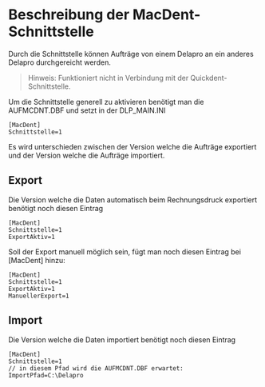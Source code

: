 # Beschreibung der MacDent-Schnittstelle

Durch die Schnittstelle können Aufträge von einem Delapro an ein anderes Delapro durchgereicht werden.

> Hinweis: Funktioniert nicht in Verbindung mit der Quickdent-Schnittstelle.

Um die Schnittstelle generell zu aktivieren benötigt man die AUFMCDNT.DBF und setzt in der DLP_MAIN.INI
```
[MacDent]
Schnittstelle=1
```

Es wird unterschieden zwischen der Version welche die Aufträge exportiert und der Version welche die Aufträge importiert.

## Export
Die Version welche die Daten automatisch beim Rechnungsdruck exportiert benötigt noch diesen Eintrag
```
[MacDent]
Schnittstelle=1
ExportAktiv=1
```

Soll der Export manuell möglich sein, fügt man noch diesen Eintrag bei [MacDent] hinzu:
```
[MacDent]
Schnittstelle=1
ExportAktiv=1
ManuellerExport=1
```

## Import

Die Version welche die Daten importiert benötigt noch diesen Eintrag
```
[MacDent]
Schnittstelle=1
// in diesem Pfad wird die AUFMCDNT.DBF erwartet:
ImportPfad=C:\Delapro
```

